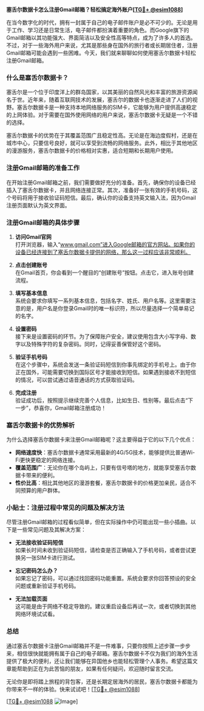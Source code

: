 **塞舌尔数据卡怎么注册Gmail邮箱？轻松搞定海外账户[[TG💪+ @esim1088](https://t.me/s/esim1088)]**

在当今数字化的时代，拥有一封属于自己的电子邮件账户是必不可少的。无论是用于工作、学习还是日常生活，电子邮件都扮演着重要的角色。而Google旗下的Gmail邮箱以其功能强大、界面简洁以及安全性高等特点，成为了许多人的首选。不过，对于一些海外用户来说，尤其是那些身在国外的旅行者或长期居住者，注册Gmail邮箱可能会遇到一些困难。今天，我们就来聊聊如何使用塞舌尔数据卡轻松注册Gmail邮箱。

### 什么是塞舌尔数据卡？

塞舌尔是一个位于印度洋上的群岛国家，以其美丽的自然风光和丰富的旅游资源闻名于世。近年来，随着互联网技术的发展，塞舌尔的数据卡也逐渐走进了人们的视野。塞舌尔数据卡是一种支持本地网络服务的SIM卡，它能够为用户提供高速稳定的上网体验。对于需要在国外使用网络的用户来说，塞舌尔数据卡无疑是一个不错的选择。

塞舌尔数据卡的优势在于其覆盖范围广且稳定性高。无论是在海边度假村，还是在城市中心，只要信号良好，就可以享受到流畅的网络服务。此外，相比于其他地区的漫游服务，塞舌尔数据卡的价格相对实惠，适合短期和长期用户使用。

### 注册Gmail邮箱的准备工作

在开始注册Gmail邮箱之前，我们需要做好充分的准备。首先，确保你的设备已经插入了塞舌尔数据卡，并且网络连接正常。其次，准备好一张有效的手机号码，这个号码将用于接收验证码短信。最后，确认你的设备支持英文输入法，因为Gmail注册页面默认为英文界面。

### 注册Gmail邮箱的具体步骤

1. **访问Gmail官网**  
   打开浏览器，输入“www.gmail.com”进入Google邮箱的官方网站。如果你的设备已经连接到了塞舌尔数据卡提供的网络，那么这一过程应该非常顺利。

2. **点击创建账号**  
   在Gmail首页，你会看到一个醒目的“创建账号”按钮。点击它，进入账号创建流程。

3. **填写基本信息**  
   系统会要求你填写一系列基本信息，包括名字、姓氏、用户名等。这里需要注意的是，用户名是你登录Gmail时的唯一标识符，所以尽量选择一个简单易记的名字。

4. **设置密码**  
   接下来是设置密码的环节。为了保障账户安全，建议使用包含大小写字母、数字以及特殊字符的复杂密码。同时，记得妥善保管好这个密码。

5. **验证手机号码**  
   在这个步骤中，系统会发送一条验证码短信到你事先绑定的手机号上。由于你正在国外，可能需要切换到国际区号才能接收到短信。如果遇到接收不到短信的情况，可以尝试通过语音通话的方式获取验证码。

6. **完成注册**  
   验证成功后，按照提示继续完善个人信息，比如生日、性别等。最后点击“下一步”，恭喜你，Gmail邮箱注册成功！

### 塞舌尔数据卡的优势解析

为什么选择塞舌尔数据卡来注册Gmail邮箱呢？这主要得益于它的以下几个优点：

- **网络速度快**：塞舌尔数据卡通常采用最新的4G/5G技术，能够提供比普通Wi-Fi更快更稳定的网络连接。
- **覆盖范围广**：无论你在哪个岛屿上，只要有信号塔的地方，就能享受塞舌尔数据卡带来的便利。
- **性价比高**：相比其他地区的漫游套餐，塞舌尔数据卡的价格更加亲民，适合不同预算的用户群体。

### 小贴士：注册过程中常见的问题及解决方法

尽管注册Gmail邮箱的过程看似简单，但在实际操作中仍可能出现一些小插曲。以下是一些常见问题及其解决方案：

- **无法接收验证码短信**  
  如果长时间未收到验证码短信，请检查是否正确输入了手机号码，或者尝试更换另一张SIM卡进行测试。

- **忘记密码怎么办？**  
  如果忘记了密码，可以通过找回密码功能重置。系统会要求你回答预设的安全问题或重新验证手机号码。

- **无法加载页面**  
  这可能是由于网络不稳定导致的。建议重启设备后再试一次，或者切换到其他网络环境试试看。

### 总结

通过塞舌尔数据卡注册Gmail邮箱并不是一件难事，只要你按照上述步骤一步步来，相信很快就能拥有属于自己的电子邮箱。塞舌尔数据卡不仅为我们的海外生活提供了极大的便利，还让我们能够在异国他乡也能轻松管理个人事务。希望这篇文章能帮助到正在为此苦恼的朋友，如果有任何疑问，欢迎随时留言交流。

无论你是即将踏上旅程的背包客，还是长期定居海外的居民，塞舌尔数据卡都能为你带来不一样的体验。快来试试吧！[[TG💪+ @esim1088](https://t.me/s/esim1088)] 

[[TG💪+ @esim1088](https://t.me/s/esim1088) ![Image](https://i.postimg.cc/4NQfJmqS/Snipaste-2025-05-13-00-14-12.png)]